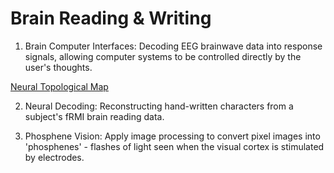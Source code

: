 # Brain Reading & Writing

1. Brain Computer Interfaces: Decoding EEG brainwave data into response signals, allowing computer systems to be controlled directly by the user's thoughts.

[Neural Topological Map](https://github.com/abtheo/BrainReadWrite/blob/master/img/topomap.png) 

2. Neural Decoding: Reconstructing hand-written characters from a subject's fRMI brain reading data.

3. Phosphene Vision: Apply image processing to convert pixel images into 'phosphenes' - flashes of light seen when the visual cortex is stimulated by electrodes.

